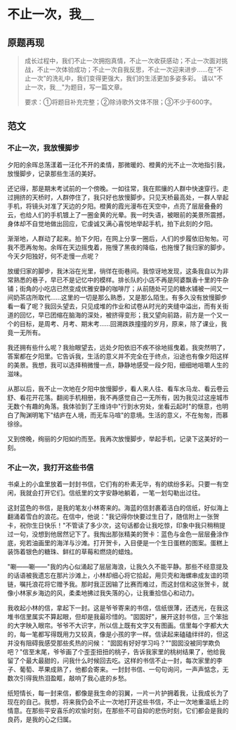 # 不止一次，我＿

## 原题再现

> 成长过程中，我们不止一次拥抱真情，不止一次收获感动；不止一次面对挑战，不止一次体验成功；不止一次自我反思，不止一次迎来进步……在"不止一次"的洗礼中，我们变得更强大，我们的生活更加多姿多彩。
> 请以"不止一次，我＿"为题目，写一篇文章。
>
> 要求：①将题目补充完整；②除诗歌外文体不限；③不少于600字。

## 范文

### 不止一次，我放慢脚步

夕阳的余晖总荡漾着一汪化不开的柔情，那微暖的、橙黄的光不止一次地指引我，放慢脚步，记录那些生活的美好。

还记得，那是期末考试前的一个傍晚。一如往常，我在熙攘的人群中快速穿行。走过拥挤的天桥时，人群停住了，我只好也放慢脚步。只见天桥最高处，一群人举起手机，将镜头对准了天边的夕阳。橙黄的霞光漫布在天空中，点亮了层层叠叠的云，也给人们的手机镀上了一圈金黄的光晕。我一时失语，被眼前的美景所震撼，身体却不自觉地做出回应，它虔诚又满心喜悦地举起手机，拍下此刻的夕阳。

渐渐地，人群动了起来。拍下夕阳，在网上分享一圈后，人们的步履依旧匆匆。可我不愿再匆匆。余晖在天边摇曳着，拖慢了黑夜的降临，也拖慢了我归家的脚步。今天夕阳独好，何不走慢一点呢？

放缓归家的脚步，我沐浴在光里，徜徉在街巷间。我惊讶地发现，这条我自以为非常熟悉的巷子，早已不是记忆中的模样。排长队的小店不再是阿婆飘香十里的牛杂铺；街角的小吃店已然变成优雅安静的咖啡厅；从前随处可见的糖水铺被一间又一间奶茶店所取代……这里的一切是那么熟悉，又是那么陌生。有多久没有放慢脚步看一看了呢？我回头望去，只见成堆的作业和试卷从时光的夹缝中溢出，而有关街道的回忆，早已团缩在脑海的深处，被挤得变形；我又望向前路，前方是一个又一个的目标，是周考、月考、期末考……回溯跌跌撞撞的岁月，原来，除了课业，我竟一无所有。

我还拥有些什么呢？我抬眼望去，远处夕阳依旧不疾不徐地摇曳着。我突然明了，答案都在夕阳里。它告诉我，生活的意义并不完全在于终点，沿途也有像夕阳这样的美景。我想，我可以选择稍微慢一点，静静地感受一段夕阳，细细地咀嚼人生的滋味。

从那以后，我不止一次地在夕阳中放慢脚步，看人来人往、看车水马龙、看云卷云舒、看花开花落。翻阅手机相册，我不再感觉自己一无所有，因为我见过这座城市无数个有趣的角落。我体验到了王维诗中"行到水穷处，坐看云起时"的惬意，也明白了陶渊明笔下"结庐在人境，而无车马喧"的意境。生活的意义，不在匆匆，而慕徐徐。

又到傍晚，绚丽的夕阳如约而至。我再次放慢脚步，举起手机，记录下这美好的一刻。

### 不止一次，我打开这些书信

书桌上的小盒里放着一封封书信，它们有的朴素无华，有的缤纷多彩。只要一有空闲，我就会打开它们。信纸里的文字安静地躺着，一笔一划勾勒出过往。

这封蓝色的书信，是我的笔友小林寄来的。海蓝的信封裹着洁白的信纸，好似海上翻涌着雪白的浪花。在信中，他说："我记得你快要过生日了，随信附上一张贺卡，祝你生日快乐！"不管读了多少次，这句话都会让我吃惊，印象中我只稍稍提过一句，没想到他居然记下了。我掏出那张精美的贺卡：蓝色与金色一层层叠涂作底，宛若油画里的海洋与沙滩。打开贺卡，入目便是一个生日蛋糕的图案。蛋糕上装饰着银色的糖珠、鲜红的草莓和燃烧的蜡烛。

"唰——唰——"我的内心似涌起了层层海浪，让我久久不能平静。那些不经意提及的话语被我遗忘在那片沙滩上，小林却细心将它拾起，用贝壳和海螺串成友谊的项链，嘱托浪花将它赠予我。那时我正因输了比赛而难过，而这封信和这张贺卡，就像小林家乡海边的风，柔柔地拂过我失落的心，让我重拾信心和动力。

我收起小林的信，拿起下一封。这是爷爷寄来的书信，信纸很薄，还透光，在我这堆书信里属实不算起眼，但却是我最珍惜的。"囡囡好"，展开这封书信，三个笨拙的大字映入眼帘。爷爷不大识字，所以信上既有文字又有图画。信里每个字都大大的，每一笔都写得既用力又较真，像是小孩的字一样。信读起来磕磕绊绊的，但这并没有阻碍我感受那些炙热的问候： "囡囡有好好学习吗？""囡囡没被同学欺负吧？"信至末尾，爷爷画了个歪歪扭扭的桃子，告诉我家里的桃树结果了，他给我留了个最大最甜的，问我什么时候回去吃。这样的书信不止一封，每次家里的李子、葡萄、苹果成熟了，他都会寄来。一封封书信、一句句询问，一声声惦念，无数次引得我热泪盈眶，敲响了我心底的乡愁。

纸短情长，每一封来信，都像是我生命的羽翼，一片一片护拥着我，让我成长为了现在的自己。我想，将来我仍会不止一次地打开这些书信，不止一次地重温纸上的情意。在那些平安喜乐的欢愉时刻，在那些不可自抑的悲伤时刻，它们都会是我的良药，是我的心之归属。